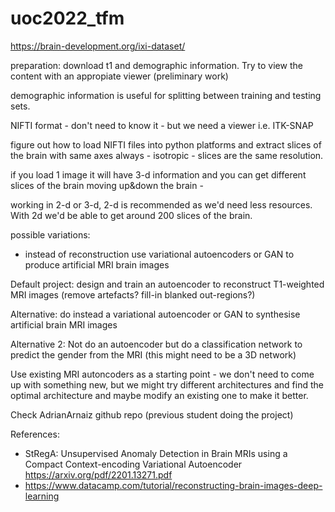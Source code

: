 # uoc2022_tfm

https://brain-development.org/ixi-dataset/

preparation: download t1 and demographic information. Try to view the content with an appropiate viewer (preliminary work)

demographic information is useful for splitting between training and testing sets.

NIFTI format - don't need to know it - but we need a viewer i.e. ITK-SNAP

figure out how to load NIFTI files into python platforms and extract slices of the brain with same axes always - isotropic - slices are the same resolution. 

if you load 1 image it will have 3-d information and you can get different slices of the brain moving up&down the brain - 

working in 2-d or 3-d, 2-d is recommended as we'd need less resources. With 2d we'd be able to get around 200 slices of the brain.

possible variations:
- instead of reconstruction use variational autoencoders or GAN to produce artificial MRI brain images


Default project: design and train an autoencoder to reconstruct T1-weighted MRI images (remove artefacts? fill-in blanked out-regions?)

Alternative: do instead a variational autoencoder or GAN to synthesise artificial brain MRI images

Alternative 2: Not do an autoencoder but do a classification network to predict the gender from the MRI (this might need to be a 3D network)

Use existing MRI autoncoders as a starting point - we don't need to come up with something new, but we might try different architectures and find the optimal architecture and maybe modify an existing one to make it better.

Check AdrianArnaiz github repo (previous student doing the project)

References:

 - StRegA: Unsupervised Anomaly Detection in Brain MRIs using a Compact Context-encoding Variational Autoencoder https://arxiv.org/pdf/2201.13271.pdf
 - https://www.datacamp.com/tutorial/reconstructing-brain-images-deep-learning
